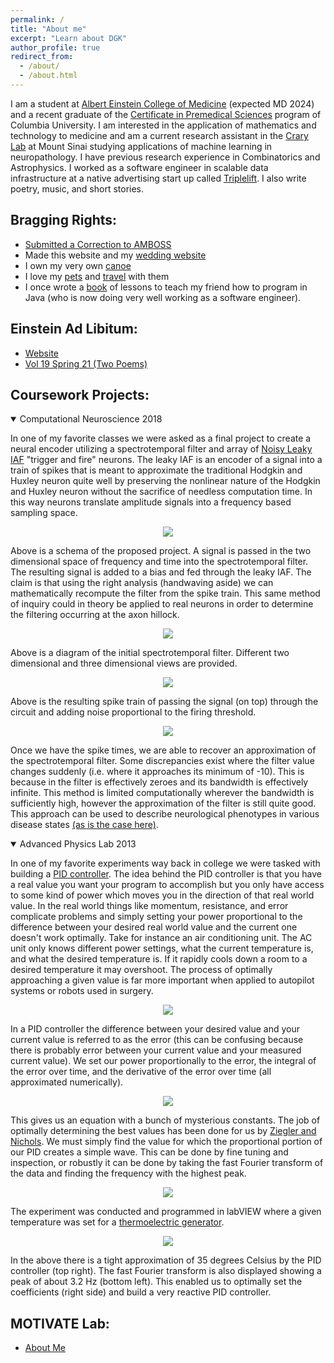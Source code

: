 ```yaml
---
permalink: /
title: "About me"
excerpt: "Learn about DGK"
author_profile: true
redirect_from: 
  - /about/
  - /about.html
---
```


I am a student at [Albert Einstein College of Medicine](https://einsteinmed.edu/) (expected MD 2024) and a recent graduate of the [Certificate in Premedical Sciences](https://gs.columbia.edu/content/postbac-premed-program) program of Columbia University. I am interested in the application of mathematics and technology to medicine and am a current research assistant in the [Crary Lab](http://www.crarylab.org/home.html) at Mount Sinai studying applications of machine learning in neuropathology. I have previous research experience in Combinatorics and Astrophysics. I worked as a software engineer in scalable data infrastructure at a native advertising start up called [Triplelift](https://triplelift.com/). I also write poetry, music, and short stories. 

## Bragging Rights: 
* [Submitted a Correction to AMBOSS](/files/AmbossProof.png)
* Made this website and my [wedding website](https://danielkirsten.com)
* I own my very own [canoe](/files/canoeproof.jpg) 
* I love my [pets](/files/birthdaydogandcat.jpg) and [travel](/files/lilycold.jpg) with them
* I once wrote a [book](/files/Java_Primer_for_the_Impatientthanks_Thanks_to_Frank_Cardillo_for_being_my_guinea_pig___Copy_.pdf) of lessons to teach my friend how to program in Java (who is now doing very well working as a software engineer). 

## Einstein Ad Libitum: 
* [Website](https://www.einsteinmed.edu/students/clubs/ad-libitum/default.aspx?id=15486) 
* [Vol 19 Spring 21 (Two Poems)](https://www.einsteinmed.edu/docs/Students/Clubs/Ad-libitum/ad-libitum-2021.pdf) 

## Coursework Projects: 

<details open> 
<summary>Computational Neuroscience 2018</summary>

In one of my favorite classes we were asked as a final project to create a neural encoder utilizing a spectrotemporal filter and array of <a href="https://mathematical-neuroscience.springeropen.com/articles/10.1186/2190-8567-1-7">Noisy Leaky IAF</a> "trigger and fire" neurons. The leaky IAF is an encoder of a signal into a train of spikes that is meant to approximate the traditional Hodgkin and Huxley neuron quite well by preserving the nonlinear nature of the Hodgkin and Huxley neuron without the sacrifice of needless computation time. In this way neurons translate amplitude signals into a frequency based sampling space. 

<p align="center">
  <img src="/images/CircuitEncoder.png">
</p> 

Above is a schema of the proposed project. A signal is passed in the two dimensional space of frequency and time into the spectrotemporal filter. The resulting signal is added to a bias and fed through the leaky IAF. The claim is that using the right analysis (handwaving aside) we can mathematically recompute the filter from the spike train. This same method of inquiry could in theory be applied to real neurons in order to determine the filtering occurring at the axon hillock. 

<p align="center">
  <img src="/images/STRF%20Initial%20Filter.png">
</p>

Above is a diagram of the initial spectrotemporal filter. Different two dimensional and three dimensional views are provided. 

<p align="center">
  <img src="/images/LeakyIAFEncoding.png">
</p>

Above is the resulting spike train of passing the signal (on top) through the circuit and adding noise proportional to the firing threshold. 

<p align="center">
  <img src="/images/RecoveredFilter.png">
</p>

Once we have the spike times, we are able to recover an approximation of the spectrotemporal filter. Some discrepancies exist where the filter value changes suddenly (i.e. where it approaches its minimum of -10). This is because in the filter is effectively zeroes and its bandwidth is effectively infinite. This method is limited computationally wherever the bandwidth is sufficiently high, however the approximation of the filter is still quite good. This approach can be used to describe neurological phenotypes in various disease states <a href="https://www.ncbi.nlm.nih.gov/pmc/articles/PMC2474630/">(as is the case here)</a>. 
</details> 
<details open> 
<summary>Advanced Physics Lab 2013</summary> 

In one of my favorite experiments way back in college we were tasked with building a <a href="https://en.wikipedia.org/wiki/PID_controller#:~:text=A%20proportional%E2%80%93integral%E2%80%93derivative%20controller,continuously%20calculates%20an%20error%20value">PID controller</a>. The idea behind the PID controller is that you have a real value you want your program to accomplish but you only have access to some kind of power which moves you in the direction of that real world value. In the real world things like momentum, resistance, and error complicate problems and simply setting your power proportional to the difference between your desired real world value and the current one doesn't work optimally. Take for instance an air conditioning unit. The AC unit only knows different power settings, what the current temperature is, and what the desired temperature is. If it rapidly cools down a room to a desired temperature it may overshoot. The process of optimally approaching a given value is far more important when applied to autopilot systems or robots used in surgery. 

<p align="center">
  <img src="/images/PIDDiagram.png">
</p>

In a PID controller the difference between your desired value and your current value is referred to as the error (this can be confusing because there is probably error between your current value and your measured current value). We set our power proportionally to the error, the integral of the error over time, and the derivative of the error over time (all approximated numerically). 

<p align="center">
  <img src="/images/PIDControllerFunction.png">
</p>

This gives us an equation with a bunch of mysterious constants. The job of optimally determining the best values has been done for us by <a href="https://en.wikipedia.org/wiki/Ziegler%E2%80%93Nichols_method">Ziegler and Nichols</a>. We must simply find the value for which the proportional portion of our PID creates a simple wave. This can be done by fine tuning and inspection, or robustly it can be done by taking the fast Fourier transform of the data and finding the frequency with the highest peak. 

<p align="center">
  <img src="/images/PIDSetup.jpg">
</p>

The experiment was conducted and programmed in labVIEW where a given temperature was set for a <a href="https://en.wikipedia.org/wiki/Thermoelectric_generator">thermoelectric generator</a>. 

<p align="center">
  <img src="/images/FinalPID.jpg">
</p>

In the above there is a tight approximation of 35 degrees Celsius by the PID controller (top right). The fast Fourier transform is also displayed showing a peak of about 3.2 Hz (bottom left). This enabled us to optimally set the coefficients (right side) and build a very reactive PID controller. 
</details> 

## MOTIVATE Lab: 
* [About Me](https://med.nyu.edu/jaylab/team-alumni) 

